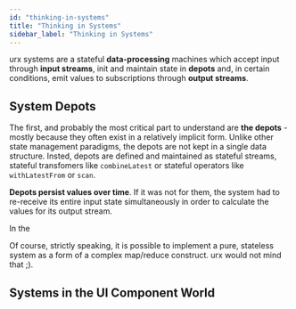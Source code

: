 ```yaml
---
id: "thinking-in-systems"
title: "Thinking in Systems"
sidebar_label: "Thinking in Systems"
---
```


<p className="lead">
urx systems are a stateful <strong>data-processing</strong> machines which accept input through <strong>input streams</strong>, 
init and maintain state in <strong>depots</strong> and, in certain conditions, emit values to subscriptions through <strong>output streams</strong>. 
</p>

## System Depots

The first, and probably the most critical part to understand are **the depots** - 
mostly because they often exist in a relatively implicit form. 
Unlike other state management paradigms, the depots are not kept in a single data structure. 
Insted, depots are defined and maintained as stateful streams, stateful transfomers 
like `combineLatest` or stateful operators like `withLatestFrom` or `scan`.

**Depots persist values over time**. 
If it was not for them, the system had to re-receive 
its entire input state simultaneously in order to calculate the values for its output stream. 

In the 

Of course, strictly speaking, it is possible to implement a pure, stateless system as a form of a complex map/reduce construct. urx would not mind that ;).

## Systems in the UI Component World
